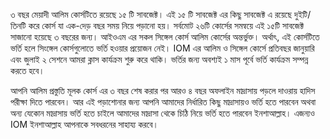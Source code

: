 ৩ বছর মেয়াদী আলিম কোর্সটিতে রয়েছে ১৫ টি সাবজেক্ট। এই ১৫ টি সাবজেক্ট এর কিছু সাবজেক্ট এ রয়েছে দুইটি/তিনটি করে কোর্স যা এক-দেড় বছর সময় নিয়ে পড়ানো হয়। সর্বমোট ২৬টি কোর্সের সমন্বয়ে এই ১৫টি সাবজেক্ট সাজানো হয়েছে ৩ বছরের জন্য। আইওএম এর সকল সিঙ্গেল কোর্স আলিম কোর্সের অন্তর্ভুক্ত। অর্থাৎ, এই কোর্সটিতে ভর্তি হলে সিংঙ্গেল কোর্সগুলোতে ভর্তি হওয়ার প্রয়োজন নেই। IOM এর আলিম ও সিঙ্গেল কোর্সে প্রতিবছর জানুয়ারি এবং জুলাই ২ সেশনে আমরা ক্লাস কার্যক্রম শুরু করে থাকি। ভর্তির জন্য অবশ্যই ১ মাস পূর্বে ভর্তি কার্যক্রম সম্পন্ন করতে হবে।

আপনি আলিম প্রস্তুতি মূলক কোর্স এর ৩ বছর শেষ করার পর আরও ৪ বছর অফলাইন মাদ্রাসায় পড়লে দাওরায় হাদিস পরীক্ষা দিতে পারবেন। আর এই পড়াশোনার জন্য আপনি আমাদের নির্ধারিত কিছু মাদ্রাসায়ও ভর্তি হতে পারবেন অথবা অন্য যেকোন মাদ্রাসায় ভর্তি হতে চাইলে আমাদের মাদ্রাসা থেকে চিঠি নিয়ে ভর্তি হতে পারবেন ইনশাআল্লাহ। এজন্যও IOM ইনশাআল্লাহ আপনাকে সবধরনের সাহায্য করবে।
